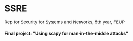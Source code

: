 # SSRE
Rep for Security for Systems and Networks, 5th year, FEUP

#### Final project: "Using scapy for man-in-the-middle attacks"
